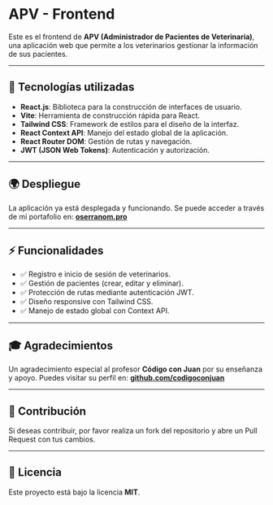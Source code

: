 # APV - Frontend

Este es el frontend de **APV (Administrador de Pacientes de Veterinaria)**, una aplicación web que permite a los veterinarios gestionar la información de sus pacientes.

---

## 🚀 Tecnologías utilizadas

- **React.js**: Biblioteca para la construcción de interfaces de usuario.
- **Vite**: Herramienta de construcción rápida para React.
- **Tailwind CSS**: Framework de estilos para el diseño de la interfaz.
- **React Context API**: Manejo del estado global de la aplicación.
- **React Router DOM**: Gestión de rutas y navegación.
- **JWT (JSON Web Tokens)**: Autenticación y autorización.

---

## 🌍 Despliegue

La aplicación ya está desplegada y funcionando. Se puede acceder a través de mi portafolio en: [**oserranom.pro**](https://oserranom.pro)

---

## ⚡ Funcionalidades

- ✅ Registro e inicio de sesión de veterinarios.
- ✅ Gestión de pacientes (crear, editar y eliminar).
- ✅ Protección de rutas mediante autenticación JWT.
- ✅ Diseño responsive con Tailwind CSS.
- ✅ Manejo de estado global con Context API.

---

## 🎓 Agradecimientos

Un agradecimiento especial al profesor **Código con Juan** por su enseñanza y apoyo. Puedes visitar su perfil en: [**github.com/codigoconjuan**](https://github.com/codigoconjuan)

---

## 🤝 Contribución

Si deseas contribuir, por favor realiza un fork del repositorio y abre un Pull Request con tus cambios.

---

## 📜 Licencia

Este proyecto está bajo la licencia **MIT**.
